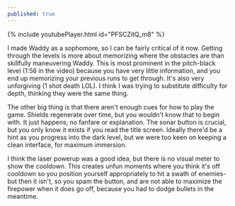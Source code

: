 ```yaml
---
published: true
---
```

{% include youtubePlayer.html id="PFSCZitQ_m8" %}

I made Waddy as a sophomore, so I can be fairly critical of it now. Getting through the levels is more about memorizing where the obstacles are than skillfully maneuvering Waddy. This is most prominent in the pitch-black level (1:56 in the video) because you have very little information, and you end up memorizing your previous runs to get through. It's also very unforgiving (1 shot death LOL). I think I was trying to substitute difficulty for depth, thinking they were the same thing.

The other big thing is that there aren't enough cues for how to play the game. Shields regenerate over time, but you wouldn't know that to begin with. It just happens; no fanfare or explanation. The sonar button is crucial, but you only know it exists if you read the title screen. Ideally there'd be a hint as you progress into the dark level, but we were too keen on keeping a clean interface, for maximum immersion.

I think the laser powerup was a good idea, but there is no visual meter to show the cooldown. This creates unfun moments where you think it's off cooldown so you position yourself appropriately to hit a swath of enemies- but then it isn't, so you spam the button, and are not able to maximize the firepower when it does go off, because you had to dodge bullets in the meantime.
